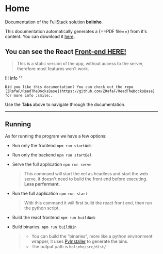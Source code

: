 # Home

Documentation of the FullStack solution **bolinho**.

This documentation automatically generates a {==PDF file==} from it's content. You can download it [here](https://github.com/HefestusTec/bolinho/raw/gh-pages/pdf/document.pdf).

## You can see the React [Front-end HERE!](src/web/build/index.html)
> This is a static version of the app, without access to the server, therefore most features won't work.

!!! info ""

    Did you like this documentation? You can check out the repo [ZRafaF/ReadTheDocksBase](https://github.com/ZRafaF/ReadTheDocksBase) for more info :smile:.


Use the **Tabs** above to navigate through the documentation.

___

## Running

As for running the program we have a few options:

* Run only the frontend `npm run startWeb`

* Run only the backend `npm run startEel`

* Serve the full application `npm run serve`
    
    > This command will start the eel as headless and start the web serve, it doesn't need to build the front end before executing. **Less performant**.


* Run the full application `npm run start`
    
    > With this command it will first build the react front end, then run the python script.

* Build the react frontend `npm run buildWeb`

* Build binaries. `npm run buildBin`

    > * You can build the "binaries", more like a python environment wrapper, it uses [PyInstaller](https://pyinstaller.org/en/stable/) to generate the bins.
    > * The output path is `bolinho/src/dist/`
